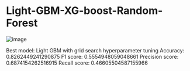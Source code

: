 # Light-GBM-XG-boost-Random-Forest

![image](https://github.com/Jayathilaga/Light-GBM-XG-boost-Random-Forest/assets/13434900/7d95c25e-08b1-44b4-9003-b93fc271f6aa)


Best model: Light GBM with grid search hyperparameter tuning
Accuracy: 0.8262449241290875
F1 score: 0.5554948059048661
Precision score: 0.6874154262516915
Recall score: 0.46605504587155966
